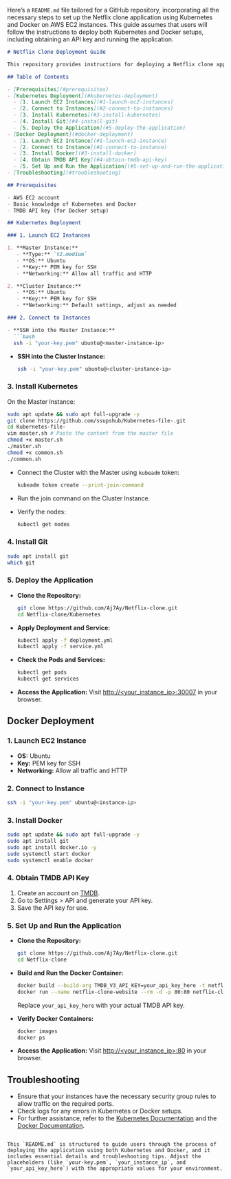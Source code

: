 Here’s a `README.md` file tailored for a GitHub repository, incorporating all the necessary steps to set up the Netflix clone application using Kubernetes and Docker on AWS EC2 instances. This guide assumes that users will follow the instructions to deploy both Kubernetes and Docker setups, including obtaining an API key and running the application.

```markdown
# Netflix Clone Deployment Guide

This repository provides instructions for deploying a Netflix clone application using Kubernetes and Docker on AWS EC2 instances.

## Table of Contents

- [Prerequisites](#prerequisites)
- [Kubernetes Deployment](#kubernetes-deployment)
  - [1. Launch EC2 Instances](#1-launch-ec2-instances)
  - [2. Connect to Instances](#2-connect-to-instances)
  - [3. Install Kubernetes](#3-install-kubernetes)
  - [4. Install Git](#4-install-git)
  - [5. Deploy the Application](#5-deploy-the-application)
- [Docker Deployment](#docker-deployment)
  - [1. Launch EC2 Instance](#1-launch-ec2-instance)
  - [2. Connect to Instance](#2-connect-to-instance)
  - [3. Install Docker](#3-install-docker)
  - [4. Obtain TMDB API Key](#4-obtain-tmdb-api-key)
  - [5. Set Up and Run the Application](#5-set-up-and-run-the-application)
- [Troubleshooting](#troubleshooting)

## Prerequisites

- AWS EC2 account
- Basic knowledge of Kubernetes and Docker
- TMDB API key (for Docker setup)

## Kubernetes Deployment

### 1. Launch EC2 Instances

1. **Master Instance:**
   - **Type:** `t2.medium`
   - **OS:** Ubuntu
   - **Key:** PEM key for SSH
   - **Networking:** Allow all traffic and HTTP

2. **Cluster Instance:**
   - **OS:** Ubuntu
   - **Key:** PEM key for SSH
   - **Networking:** Default settings, adjust as needed

### 2. Connect to Instances

- **SSH into the Master Instance:**
  ```bash
  ssh -i "your-key.pem" ubuntu@<master-instance-ip>
  ```

- **SSH into the Cluster Instance:**
  ```bash
  ssh -i "your-key.pem" ubuntu@<cluster-instance-ip>
  ```

### 3. Install Kubernetes

On the Master Instance:
```bash
sudo apt update && sudo apt full-upgrade -y
git clone https://github.com/ssupshub/Kubernetes-file-.git
cd Kubernetes-file-
vim master.sh # Paste the content from the master file
chmod +x master.sh
./master.sh
chmod +x common.sh
./common.sh
```

- Connect the Cluster with the Master using `kubeadm` token:
  ```bash
  kubeadm token create --print-join-command
  ```

- Run the join command on the Cluster Instance.

- Verify the nodes:
  ```bash
  kubectl get nodes
  ```

### 4. Install Git

```bash
sudo apt install git
which git
```

### 5. Deploy the Application

- **Clone the Repository:**
  ```bash
  git clone https://github.com/Aj7Ay/Netflix-clone.git
  cd Netflix-clone/Kubernetes
  ```

- **Apply Deployment and Service:**
  ```bash
  kubectl apply -f deployment.yml
  kubectl apply -f service.yml
  ```

- **Check the Pods and Services:**
  ```bash
  kubectl get pods
  kubectl get services
  ```

- **Access the Application:**
  Visit [http://<your_instance_ip>:30007](http://<your_instance_ip>:30007) in your browser.

## Docker Deployment

### 1. Launch EC2 Instance

- **OS:** Ubuntu
- **Key:** PEM key for SSH
- **Networking:** Allow all traffic and HTTP

### 2. Connect to Instance

```bash
ssh -i "your-key.pem" ubuntu@<instance-ip>
```

### 3. Install Docker

```bash
sudo apt update && sudo apt full-upgrade -y
sudo apt install git
sudo apt install docker.io -y
sudo systemctl start docker
sudo systemctl enable docker
```

### 4. Obtain TMDB API Key

1. Create an account on [TMDB](https://www.themoviedb.org/).
2. Go to Settings > API and generate your API key.
3. Save the API key for use.

### 5. Set Up and Run the Application

- **Clone the Repository:**
  ```bash
  git clone https://github.com/Aj7Ay/Netflix-clone.git
  cd Netflix-clone
  ```

- **Build and Run the Docker Container:**
  ```bash
  docker build --build-arg TMDB_V3_API_KEY=your_api_key_here -t netflix-clone .
  docker run --name netflix-clone-website --rm -d -p 80:80 netflix-clone
  ```

  Replace `your_api_key_here` with your actual TMDB API key.

- **Verify Docker Containers:**
  ```bash
  docker images
  docker ps
  ```

- **Access the Application:**
  Visit [http://<your_instance_ip>:80](http://<your_instance_ip>:80) in your browser.

## Troubleshooting

- Ensure that your instances have the necessary security group rules to allow traffic on the required ports.
- Check logs for any errors in Kubernetes or Docker setups.
- For further assistance, refer to the [Kubernetes Documentation](https://kubernetes.io/docs/) and the [Docker Documentation](https://docs.docker.com/).

```

This `README.md` is structured to guide users through the process of deploying the application using both Kubernetes and Docker, and it includes essential details and troubleshooting tips. Adjust the placeholders (like `your-key.pem`, `your_instance_ip`, and `your_api_key_here`) with the appropriate values for your environment.
